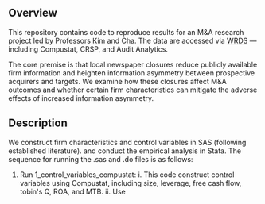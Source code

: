 ## **Overview**

This repository contains code to reproduce results for an M&A research project led by Professors Kim and Cha. The data are accessed via [WRDS](https://wrds-www.wharton.upenn.edu/) — including Compustat, CRSP, and Audit Analytics.

The core premise is that local newspaper closures reduce publicly available firm information and heighten information asymmetry between prospective acquirers and targets. We examine how these closures affect M&A outcomes and whether certain firm characteristics can mitigate the adverse effects of increased information asymmetry.

## **Description**

We construct firm characteristics and control variables in SAS (following established literature). and conduct the empirical analysis in Stata. The sequence for running the .sas and .do files is as follows:

1. Run 1_control_variables_compustat:
    i. This code construct control variables using Compustat, including size, leverage, free cash flow, tobin's Q, ROA, and MTB.
   ii. Use   
